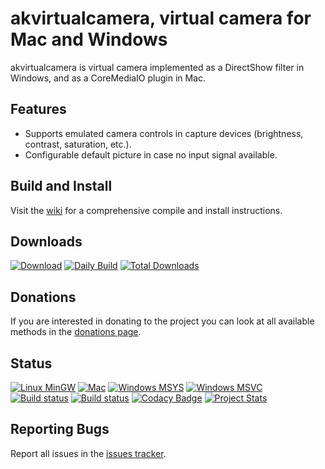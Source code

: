 # akvirtualcamera, virtual camera for Mac and Windows

akvirtualcamera is virtual camera implemented as a DirectShow filter in Windows, and as a CoreMediaIO plugin in Mac.

## Features

* Supports emulated camera controls in capture devices (brightness, contrast, saturation, etc.).
* Configurable default picture in case no input signal available.

## Build and Install

Visit the [wiki](https://github.com/webcamoid/akvirtualcamera/wiki) for a comprehensive compile and install instructions.

## Downloads ##

[![Download](https://img.shields.io/badge/Download-Releases-3f2a7e.svg)](https://github.com/webcamoid/akvirtualcamera/releases)
[![Daily Build](https://img.shields.io/badge/Download-Daily%20Build-3f2a7e.svg)](https://github.com/webcamoid/akvirtualcamera/releases/tag/daily-build)
[![Total Downloads](https://img.shields.io/github/downloads/webcamoid/akvirtualcamera/total.svg?label=Total%20Downloads&color=3f2a7e)](https://tooomm.github.io/github-release-stats/?username=webcamoid&repository=akvirtualcamera)

## Donations ##

If you are interested in donating to the project you can look at all available methods in the [donations page](https://webcamoid.github.io/donations).

## Status

[![Linux MinGW](https://github.com/webcamoid/akvirtualcamera/actions/workflows/linux-mingw.yml/badge.svg)](https://github.com/webcamoid/akvirtualcamera/actions/workflows/linux-mingw.yml)
[![Mac](https://github.com/webcamoid/akvirtualcamera/actions/workflows/mac.yml/badge.svg)](https://github.com/webcamoid/akvirtualcamera/actions/workflows/mac.yml)
[![Windows MSYS](https://github.com/webcamoid/akvirtualcamera/actions/workflows/windows-msys.yml/badge.svg)](https://github.com/webcamoid/akvirtualcamera/actions/workflows/windows-msys.yml)
[![Windows MSVC](https://github.com/webcamoid/akvirtualcamera/actions/workflows/windows-vs.yml/badge.svg)](https://github.com/webcamoid/akvirtualcamera/actions/workflows/windows-vs.yml)  
[![Build status](https://ci.appveyor.com/api/projects/status/rwd4of9casmfmmys?svg=true)](https://ci.appveyor.com/project/hipersayanX/akvirtualcamera)
[![Build status](https://api.cirrus-ci.com/github/webcamoid/akvirtualcamera.svg)](https://cirrus-ci.com/github/webcamoid/akvirtualcamera)
[![Codacy Badge](https://app.codacy.com/project/badge/Grade/1cee2645a3604633a506a203fb8c3161)](https://www.codacy.com/gh/webcamoid/akvirtualcamera/dashboard?utm_source=github.com&amp;utm_medium=referral&amp;utm_content=webcamoid/akvirtualcamera&amp;utm_campaign=Badge_Grade)
[![Project Stats](https://www.openhub.net/p/akvirtualcamera/widgets/project_thin_badge.gif)](https://www.openhub.net/p/akvirtualcamera)

## Reporting Bugs

Report all issues in the [issues tracker](http://github.com/webcamoid/akvirtualcamera/issues).
